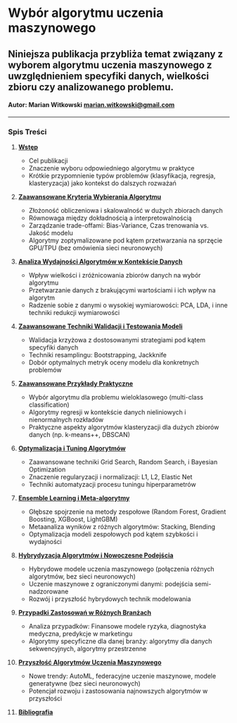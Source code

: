 
# Wybór algorytmu uczenia maszynowego

## Niniejsza publikacja przybliża temat związany z wyborem algorytmu uczenia maszynowego z uwzględnieniem specyfiki danych, wielkości zbioru czy analizowanego problemu.


#### Autor: Marian Witkowski marian.witkowski@gmail.com

---

### Spis Treści

1. **<a href='01-wstep.md'>Wstęp</a>**
   - Cel publikacji
   - Znaczenie wyboru odpowiedniego algorytmu w praktyce
   - Krótkie przypomnienie typów problemów (klasyfikacja, regresja, klasteryzacja) jako kontekst do dalszych rozważań

2. **<a href='02-kryteria-wyboru.md'>Zaawansowane Kryteria Wybierania Algorytmu</a>**
   - Złożoność obliczeniowa i skalowalność w dużych zbiorach danych
   - Równowaga między dokładnością a interpretowalnością
   - Zarządzanie trade-offami: Bias-Variance, Czas trenowania vs. Jakość modelu
   - Algorytmy zoptymalizowane pod kątem przetwarzania na sprzęcie GPU/TPU (bez omówienia sieci neuronowych)

3. **<a href='03-analiza-wydajnosci.md'>Analiza Wydajności Algorytmów w Kontekście Danych</a>**
   - Wpływ wielkości i zróżnicowania zbiorów danych na wybór algorytmu
   - Przetwarzanie danych z brakującymi wartościami i ich wpływ na algorytm
   - Radzenie sobie z danymi o wysokiej wymiarowości: PCA, LDA, i inne techniki redukcji wymiarowości

4. **<a href='04-zaawansowane-techniki.md'>Zaawansowane Techniki Walidacji i Testowania Modeli</a>**
   - Walidacja krzyżowa z dostosowanymi strategiami pod kątem specyfiki danych
   - Techniki resamplingu: Bootstrapping, Jackknife
   - Dobór optymalnych metryk oceny modelu dla konkretnych problemów

5. **<a href='05-przyklady.md'>Zaawansowane Przykłady Praktyczne</a>**
   - Wybór algorytmu dla problemu wieloklasowego (multi-class classification)
   - Algorytmy regresji w kontekście danych nieliniowych i nienormalnych rozkładów
   - Praktyczne aspekty algorytmów klasteryzacji dla dużych zbiorów danych (np. k-means++, DBSCAN)

6. **<a href='06-optymalizacja.md'>Optymalizacja i Tuning Algorytmów</a>**
   - Zaawansowane techniki Grid Search, Random Search, i Bayesian Optimization
   - Znaczenie regularyzacji i normalizacji: L1, L2, Elastic Net
   - Techniki automatyzacji procesu tuningu hiperparametrów

7. **<a href='07-ensemble-learn.md'>Ensemble Learning i Meta-algorytmy</a>**
   - Głębsze spojrzenie na metody zespołowe (Random Forest, Gradient Boosting, XGBoost, LightGBM)
   - Metaanaliza wyników z różnych algorytmów: Stacking, Blending
   - Optymalizacja modeli zespołowych pod kątem szybkości i wydajności

8. **<a href='08-hybrydyzacja.md'>Hybrydyzacja Algorytmów i Nowoczesne Podejścia</a>**
   - Hybrydowe modele uczenia maszynowego (połączenia różnych algorytmów, bez sieci neuronowych)
   - Uczenie maszynowe z ograniczonymi danymi: podejścia semi-nadzorowane
   - Rozwój i przyszłość hybrydowych technik modelowania

9. **<a href='09-zastosowanie.md'>Przypadki Zastosowań w Różnych Branżach</a>**
   - Analiza przypadków: Finansowe modele ryzyka, diagnostyka medyczna, predykcje w marketingu
   - Algorytmy specyficzne dla danej branży: algorytmy dla danych sekwencyjnych, algorytmy przestrzenne

10. **<a href='10-przypadki.md'>Przyszłość Algorytmów Uczenia Maszynowego</a>**
    - Nowe trendy: AutoML, federacyjne uczenie maszynowe, modele generatywne (bez sieci neuronowych)
    - Potencjał rozwoju i zastosowania najnowszych algorytmów w przyszłości

11. **<a href='11-bibliografia.md'>Bibliografia</a>**
